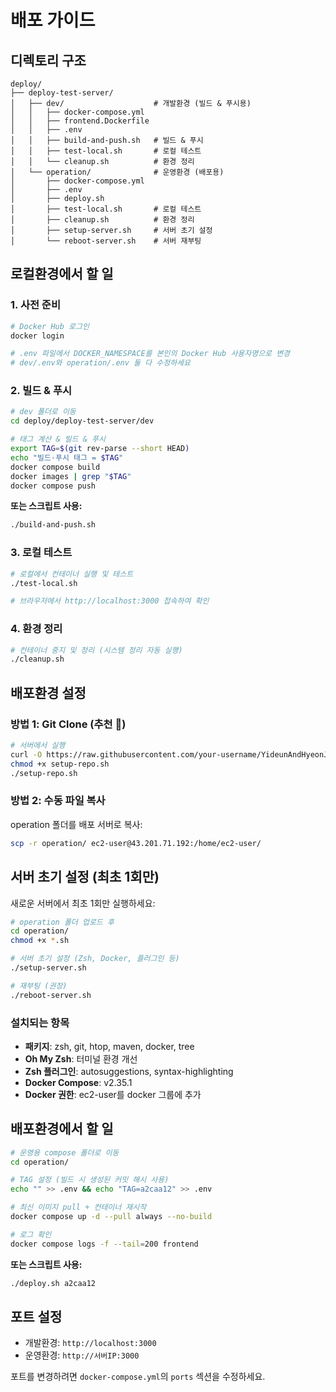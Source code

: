 # 배포 가이드

## 디렉토리 구조
```
deploy/
├── deploy-test-server/
│   ├── dev/                    # 개발환경 (빌드 & 푸시용)
│   │   ├── docker-compose.yml
│   │   ├── frontend.Dockerfile
│   │   ├── .env
│   │   ├── build-and-push.sh   # 빌드 & 푸시
│   │   ├── test-local.sh       # 로컬 테스트
│   │   └── cleanup.sh          # 환경 정리
│   └── operation/              # 운영환경 (배포용)
│       ├── docker-compose.yml
│       ├── .env
│       ├── deploy.sh
│       ├── test-local.sh       # 로컬 테스트
│       ├── cleanup.sh          # 환경 정리
│       ├── setup-server.sh     # 서버 초기 설정
│       └── reboot-server.sh    # 서버 재부팅
```

## 로컬환경에서 할 일

### 1. 사전 준비
```bash
# Docker Hub 로그인
docker login

# .env 파일에서 DOCKER_NAMESPACE를 본인의 Docker Hub 사용자명으로 변경
# dev/.env와 operation/.env 둘 다 수정하세요
```

### 2. 빌드 & 푸시
```bash
# dev 폴더로 이동
cd deploy/deploy-test-server/dev

# 태그 계산 & 빌드 & 푸시
export TAG=$(git rev-parse --short HEAD)
echo "빌드·푸시 태그 = $TAG"
docker compose build
docker images | grep "$TAG"
docker compose push
```

**또는 스크립트 사용:**
```bash
./build-and-push.sh
```

### 3. 로컬 테스트
```bash
# 로컬에서 컨테이너 실행 및 테스트
./test-local.sh

# 브라우저에서 http://localhost:3000 접속하여 확인
```

### 4. 환경 정리
```bash
# 컨테이너 중지 및 정리 (시스템 정리 자동 실행)
./cleanup.sh
```

## 배포환경 설정

### 방법 1: Git Clone (추천 🌟)
```bash
# 서버에서 실행
curl -O https://raw.githubusercontent.com/your-username/YideunAndHyeonJunFrontend/main/deploy/deploy-test-server/operation/setup-repo.sh
chmod +x setup-repo.sh
./setup-repo.sh
```

### 방법 2: 수동 파일 복사
operation 폴더를 배포 서버로 복사:
```bash
scp -r operation/ ec2-user@43.201.71.192:/home/ec2-user/
```

## 서버 초기 설정 (최초 1회만)

새로운 서버에서 최초 1회만 실행하세요:

```bash
# operation 폴더 업로드 후
cd operation/
chmod +x *.sh

# 서버 초기 설정 (Zsh, Docker, 플러그인 등)
./setup-server.sh

# 재부팅 (권장)
./reboot-server.sh
```

### 설치되는 항목
- **패키지**: zsh, git, htop, maven, docker, tree
- **Oh My Zsh**: 터미널 환경 개선
- **Zsh 플러그인**: autosuggestions, syntax-highlighting  
- **Docker Compose**: v2.35.1
- **Docker 권한**: ec2-user를 docker 그룹에 추가

## 배포환경에서 할 일

```bash
# 운영용 compose 폴더로 이동
cd operation/

# TAG 설정 (빌드 시 생성된 커밋 해시 사용)
echo "" >> .env && echo "TAG=a2caa12" >> .env

# 최신 이미지 pull + 컨테이너 재시작
docker compose up -d --pull always --no-build

# 로그 확인
docker compose logs -f --tail=200 frontend
```

**또는 스크립트 사용:**
```bash
./deploy.sh a2caa12
```

## 포트 설정

- 개발환경: `http://localhost:3000`
- 운영환경: `http://서버IP:3000`

포트를 변경하려면 `docker-compose.yml`의 `ports` 섹션을 수정하세요.